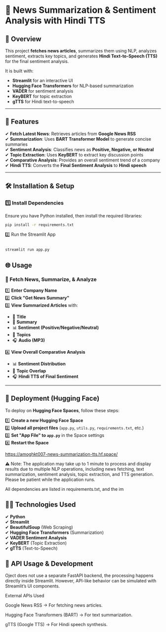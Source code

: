 # 📰 News Summarization & Sentiment Analysis with Hindi TTS

## 🚀 Overview
This project **fetches news articles**, summarizes them using NLP, analyzes sentiment, extracts key topics, and generates **Hindi Text-to-Speech (TTS)** for the final sentiment analysis.

It is built with:
- **Streamlit** for an interactive UI
- **Hugging Face Transformers** for NLP-based summarization
- **VADER** for sentiment analysis
- **KeyBERT** for topic extraction
- **gTTS** for Hindi text-to-speech

---

## **🎯 Features**
✔ **Fetch Latest News**: Retrieves articles from **Google News RSS**  
✔ **Summarization**: Uses **BART Transformer Model** to generate concise summaries  
✔ **Sentiment Analysis**: Classifies news as **Positive, Negative, or Neutral**  
✔ **Topic Extraction**: Uses **KeyBERT** to extract key discussion points  
✔ **Comparative Analysis**: Provides an overall sentiment trend of a company  
✔ **Hindi TTS**: Converts the **Final Sentiment Analysis** to **Hindi speech**  

---

## **🛠 Installation & Setup**
### **1️⃣ Install Dependencies**
Ensure you have Python installed, then install the required libraries:
```bash
pip install -r requirements.txt

```

2️⃣ Run the Streamlit App
```bash

streamlit run app.py

```
## 🌐 Usage  

### 📌 Fetch News, Summarize, & Analyze  
1️⃣ **Enter Company Name**  
2️⃣ **Click "Get News Summary"**  
3️⃣ **View Summarized Articles** with:  
   - 📰 **Title**  
   - 📄 **Summary**  
   - 📊 **Sentiment (Positive/Negative/Neutral)**  
   - 🔎 **Topics**  
   - 🎧 **Audio (MP3)**  

4️⃣ **View Overall Comparative Analysis**  
   - 📊 **Sentiment Distribution**  
   - 🔎 **Topic Overlap**  
   - 🎧 **Hindi TTS of Final Sentiment**  

---

## 📡 Deployment (Hugging Face)  
To deploy on **Hugging Face Spaces**, follow these steps:  

1️⃣ **Create a new Hugging Face Space**  
2️⃣ **Upload all project files** (`app.py`, `utils.py`, `requirements.txt`, etc.)  
3️⃣ **Set "App File" to `app.py`** in the Space settings  
4️⃣ **Restart the Space**  

https://amoghkt007-news-summarization-tts.hf.space/

⚠ Note: The application may take up to 1 minute to process and display results due to multiple NLP operations, including news fetching, text summarization, sentiment analysis, topic extraction, and TTS generation. Please be patient while the application runs.

All dependencies are listed in requirements.txt, and the im



## 👨‍💻 Technologies Used  
✔ **Python**  
✔ **Streamlit**  
✔ **BeautifulSoup** (Web Scraping)  
✔ **Hugging Face Transformers** (Summarization)  
✔ **VADER Sentiment Analysis**  
✔ **KeyBERT** (Topic Extraction)  
✔ **gTTS** (Text-to-Speech)  

## 📡 API Usage & Development

Oject does not use a separate FastAPI backend, the processing happens directly inside Streamlit. However, API-like behavior can be simulated with Streamlit’s UI components.

External APIs Used

Google News RSS → For fetching news articles.

Hugging Face Transformers (BART) → For text summarization.

gTTS (Google TTS) → For Hindi speech synthesis.



